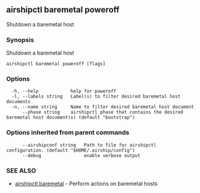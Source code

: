 ## airshipctl baremetal poweroff

Shutdown a baremetal host

### Synopsis

Shutdown a baremetal host

```
airshipctl baremetal poweroff [flags]
```

### Options

```
  -h, --help            help for poweroff
  -l, --labels string   Label(s) to filter desired baremetal host documents
  -n, --name string     Name to filter desired baremetal host document
      --phase string    airshipctl phase that contains the desired baremetal host document(s) (default "bootstrap")
```

### Options inherited from parent commands

```
      --airshipconf string   Path to file for airshipctl configuration. (default "$HOME/.airship/config")
      --debug                enable verbose output
```

### SEE ALSO

* [airshipctl baremetal](airshipctl_baremetal.md)	 - Perform actions on baremetal hosts

